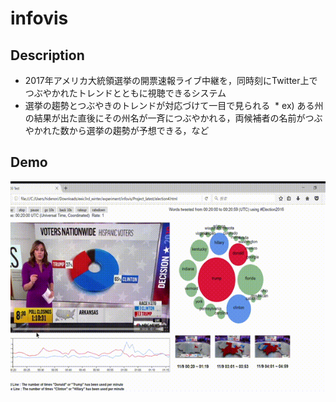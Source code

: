 # infovis

## Description
* 2017年アメリカ大統領選挙の開票速報ライブ中継を，同時刻にTwitter上でつぶやかれたトレンドとともに視聴できるシステム
* 選挙の趨勢とつぶやきのトレンドが対応づけて一目で見られる
  * ex) ある州の結果が出た直後にその州名が一斉につぶやかれる，両候補者の名前がつぶやかれた数から選挙の趨勢が予想できる，など

## Demo
![demo](infovis.gif)
